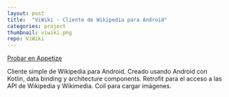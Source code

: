 ```yaml
---
layout: post
title:  "ViWiki - Cliente de Wikipedia para Android"
categories: project
thumbnail: viwiki.png
repo: ViWiki
---
```


[Probar en Appetize](https://appetize.io/app/nr65hvukl4czd3waegjn3ihtsq?device=pixel4&osVersion=11.0&scale=75)

Cliente simple de Wikipedia para Android.
Creado usando Android con Kotlin, data binding y architecture components.
Retrofit para el acceso a las API de Wikipedia y Wikimedia.
Coil para cargar imágenes.
